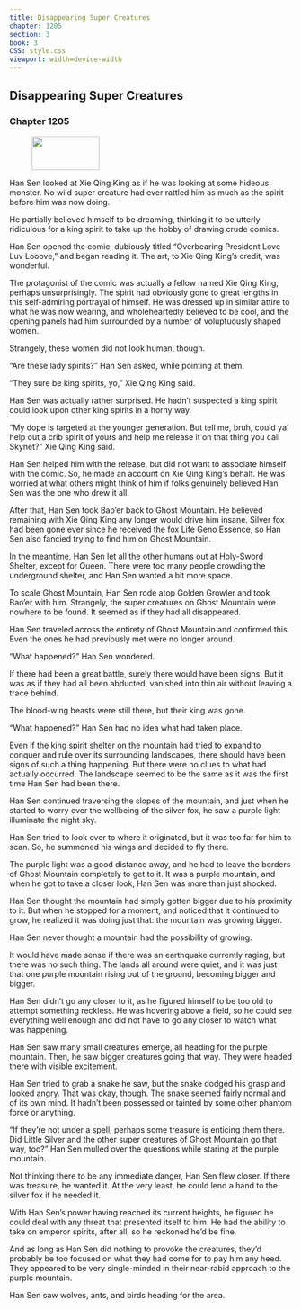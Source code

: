 ```yaml
---
title: Disappearing Super Creatures
chapter: 1205
section: 3
book: 3
CSS: style.css
viewport: width=device-width
---
```


## Disappearing Super Creatures

### Chapter 1205

<figure>
	<img src="../Images/gem.gif" alt="" id="gem" width="120" height="60" />
</figure>

Han Sen looked at Xie Qing King as if he was looking at some hideous monster. No wild super creature had ever rattled him as much as the spirit before him was now doing.

He partially believed himself to be dreaming, thinking it to be utterly ridiculous for a king spirit to take up the hobby of drawing crude comics.

Han Sen opened the comic, dubiously titled “Overbearing President Love Luv Looove,” and began reading it. The art, to Xie Qing King’s credit, was wonderful.

The protagonist of the comic was actually a fellow named Xie Qing King, perhaps unsurprisingly. The spirit had obviously gone to great lengths in this self-admiring portrayal of himself. He was dressed up in similar attire to what he was now wearing, and wholeheartedly believed to be cool, and the opening panels had him surrounded by a number of voluptuously shaped women.

Strangely, these women did not look human, though.

“Are these lady spirits?” Han Sen asked, while pointing at them.

“They sure be king spirits, yo,” Xie Qing King said.

Han Sen was actually rather surprised. He hadn’t suspected a king spirit could look upon other king spirits in a horny way.

“My dope is targeted at the younger generation. But tell me, bruh, could ya’ help out a crib spirit of yours and help me release it on that thing you call Skynet?” Xie Qing King said.

Han Sen helped him with the release, but did not want to associate himself with the comic. So, he made an account on Xie Qing King’s behalf. He was worried at what others might think of him if folks genuinely believed Han Sen was the one who drew it all.

After that, Han Sen took Bao’er back to Ghost Mountain. He believed remaining with Xie Qing King any longer would drive him insane. Silver fox had been gone ever since he received the fox Life Geno Essence, so Han Sen also fancied trying to find him on Ghost Mountain.

In the meantime, Han Sen let all the other humans out at Holy-Sword Shelter, except for Queen. There were too many people crowding the underground shelter, and Han Sen wanted a bit more space.

To scale Ghost Mountain, Han Sen rode atop Golden Growler and took Bao’er with him. Strangely, the super creatures on Ghost Mountain were nowhere to be found. It seemed as if they had all disappeared.

Han Sen traveled across the entirety of Ghost Mountain and confirmed this. Even the ones he had previously met were no longer around.

“What happened?” Han Sen wondered.

If there had been a great battle, surely there would have been signs. But it was as if they had all been abducted, vanished into thin air without leaving a trace behind.

The blood-wing beasts were still there, but their king was gone.

“What happened?” Han Sen had no idea what had taken place.

Even if the king spirit shelter on the mountain had tried to expand to conquer and rule over its surrounding landscapes, there should have been signs of such a thing happening. But there were no clues to what had actually occurred. The landscape seemed to be the same as it was the first time Han Sen had been there.

Han Sen continued traversing the slopes of the mountain, and just when he started to worry over the wellbeing of the silver fox, he saw a purple light illuminate the night sky.

Han Sen tried to look over to where it originated, but it was too far for him to scan. So, he summoned his wings and decided to fly there.

The purple light was a good distance away, and he had to leave the borders of Ghost Mountain completely to get to it. It was a purple mountain, and when he got to take a closer look, Han Sen was more than just shocked.

Han Sen thought the mountain had simply gotten bigger due to his proximity to it. But when he stopped for a moment, and noticed that it continued to grow, he realized it was doing just that: the mountain was growing bigger.

Han Sen never thought a mountain had the possibility of growing.

It would have made sense if there was an earthquake currently raging, but there was no such thing. The lands all around were quiet, and it was just that one purple mountain rising out of the ground, becoming bigger and bigger.

Han Sen didn’t go any closer to it, as he figured himself to be too old to attempt something reckless. He was hovering above a field, so he could see everything well enough and did not have to go any closer to watch what was happening.

Han Sen saw many small creatures emerge, all heading for the purple mountain. Then, he saw bigger creatures going that way. They were headed there with visible excitement.

Han Sen tried to grab a snake he saw, but the snake dodged his grasp and looked angry. That was okay, though. The snake seemed fairly normal and of its own mind. It hadn’t been possessed or tainted by some other phantom force or anything.

“If they’re not under a spell, perhaps some treasure is enticing them there. Did Little Silver and the other super creatures of Ghost Mountain go that way, too?” Han Sen mulled over the questions while staring at the purple mountain.

Not thinking there to be any immediate danger, Han Sen flew closer. If there was treasure, he wanted it. At the very least, he could lend a hand to the silver fox if he needed it.

With Han Sen’s power having reached its current heights, he figured he could deal with any threat that presented itself to him. He had the ability to take on emperor spirits, after all, so he reckoned he’d be fine.

And as long as Han Sen did nothing to provoke the creatures, they’d probably be too focused on what they had come for to pay him any heed. They appeared to be very single-minded in their near-rabid approach to the purple mountain.

Han Sen saw wolves, ants, and birds heading for the area.